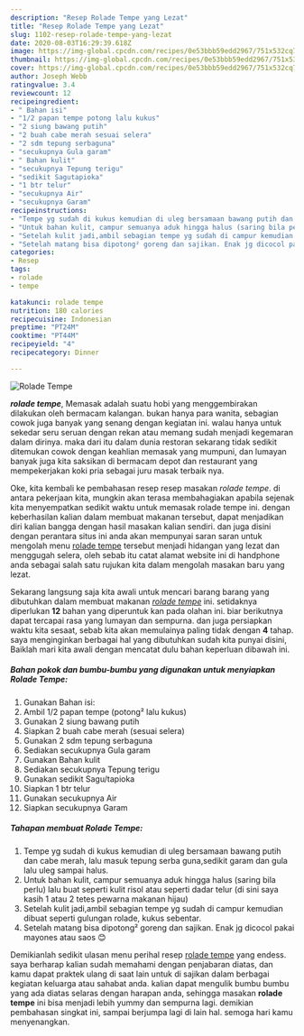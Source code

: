 ```yaml
---
description: "Resep Rolade Tempe yang Lezat"
title: "Resep Rolade Tempe yang Lezat"
slug: 1102-resep-rolade-tempe-yang-lezat
date: 2020-08-03T16:29:39.618Z
image: https://img-global.cpcdn.com/recipes/0e53bbb59edd2967/751x532cq70/rolade-tempe-foto-resep-utama.jpg
thumbnail: https://img-global.cpcdn.com/recipes/0e53bbb59edd2967/751x532cq70/rolade-tempe-foto-resep-utama.jpg
cover: https://img-global.cpcdn.com/recipes/0e53bbb59edd2967/751x532cq70/rolade-tempe-foto-resep-utama.jpg
author: Joseph Webb
ratingvalue: 3.4
reviewcount: 12
recipeingredient:
- " Bahan isi"
- "1/2 papan tempe potong lalu kukus"
- "2 siung bawang putih"
- "2 buah cabe merah sesuai selera"
- "2 sdm tepung serbaguna"
- "secukupnya Gula garam"
- " Bahan kulit"
- "secukupnya Tepung terigu"
- "sedikit Sagutapioka"
- "1 btr telur"
- "secukupnya Air"
- "secukupnya Garam"
recipeinstructions:
- "Tempe yg sudah di kukus kemudian di uleg bersamaan bawang putih dan cabe merah, lalu masuk tepung serba guna,sedikit garam dan gula lalu uleg sampai halus."
- "Untuk bahan kulit, campur semuanya aduk hingga halus (saring bila perlu) lalu buat seperti kulit risol atau seperti dadar telur (di sini saya kasih 1 atau 2 tetes pewarna makanan hijau)"
- "Setelah kulit jadi,ambil sebagian tempe yg sudah di campur kemudian dibuat seperti gulungan rolade, kukus sebentar."
- "Setelah matang bisa dipotong² goreng dan sajikan. Enak jg dicocol pakai mayones atau saos 😊"
categories:
- Resep
tags:
- rolade
- tempe

katakunci: rolade tempe 
nutrition: 180 calories
recipecuisine: Indonesian
preptime: "PT24M"
cooktime: "PT44M"
recipeyield: "4"
recipecategory: Dinner

---
```



![Rolade Tempe](https://img-global.cpcdn.com/recipes/0e53bbb59edd2967/751x532cq70/rolade-tempe-foto-resep-utama.jpg)

<b><i>rolade tempe</i></b>, Memasak adalah suatu hobi yang menggembirakan dilakukan oleh bermacam kalangan. bukan hanya para wanita, sebagian cowok juga banyak yang senang dengan kegiatan ini. walau hanya untuk sekedar seru seruan dengan rekan atau memang sudah menjadi kegemaran dalam dirinya. maka dari itu dalam dunia restoran sekarang tidak sedikit ditemukan cowok dengan keahlian memasak yang mumpuni, dan lumayan banyak juga kita saksikan di bermacam depot dan restaurant yang mempekerjakan koki pria sebagai juru masak terbaik nya.



Oke, kita kembali ke pembahasan resep resep masakan <i>rolade tempe</i>. di antara pekerjaan kita, mungkin akan terasa membahagiakan apabila sejenak kita menyempatkan sedikit waktu untuk memasak rolade tempe ini. dengan keberhasilan kalian dalam membuat makanan tersebut, dapat menjadikan diri kalian bangga dengan hasil masakan kalian sendiri. dan juga disini dengan perantara situs ini anda akan mempunyai saran saran untuk mengolah menu <u>rolade tempe</u> tersebut menjadi hidangan yang lezat dan menggugah selera, oleh sebab itu catat alamat website ini di handphone anda sebagai salah satu rujukan kita dalam mengolah masakan baru yang lezat.


Sekarang langsung saja kita awali untuk mencari barang barang yang dibutuhkan dalam membuat makanan <u><i>rolade tempe</i></u> ini. setidaknya diperlukan <b>12</b> bahan yang diperuntuk kan pada olahan ini. biar berikutnya dapat tercapai rasa yang lumayan dan sempurna. dan juga persiapkan waktu kita sesaat, sebab kita akan memulainya paling tidak dengan <b>4</b> tahap. saya menginginkan berbagai hal yang dibutuhkan sudah kita punyai disini, Baiklah mari kita awali dengan mencatat dulu bahan keperluan dibawah ini.

<!--inarticleads1-->

##### Bahan pokok dan bumbu-bumbu yang digunakan untuk menyiapkan Rolade Tempe:

1. Gunakan  Bahan isi:
1. Ambil 1/2 papan tempe (potong² lalu kukus)
1. Gunakan 2 siung bawang putih
1. Siapkan 2 buah cabe merah (sesuai selera)
1. Gunakan 2 sdm tepung serbaguna
1. Sediakan secukupnya Gula garam
1. Gunakan  Bahan kulit
1. Sediakan secukupnya Tepung terigu
1. Gunakan sedikit Sagu/tapioka
1. Siapkan 1 btr telur
1. Gunakan secukupnya Air
1. Siapkan secukupnya Garam




<!--inarticleads2-->

##### Tahapan membuat Rolade Tempe:

1. Tempe yg sudah di kukus kemudian di uleg bersamaan bawang putih dan cabe merah, lalu masuk tepung serba guna,sedikit garam dan gula lalu uleg sampai halus.
1. Untuk bahan kulit, campur semuanya aduk hingga halus (saring bila perlu) lalu buat seperti kulit risol atau seperti dadar telur (di sini saya kasih 1 atau 2 tetes pewarna makanan hijau)
1. Setelah kulit jadi,ambil sebagian tempe yg sudah di campur kemudian dibuat seperti gulungan rolade, kukus sebentar.
1. Setelah matang bisa dipotong² goreng dan sajikan. Enak jg dicocol pakai mayones atau saos 😊




Demikianlah sedikit ulasan menu perihal resep <u>rolade tempe</u> yang endess. saya berharap kalian sudah memahami dengan penjabaran diatas, dan kamu dapat praktek ulang di saat lain untuk di sajikan dalam berbagai kegiatan keluarga atau sahabat anda. kalian dapat mengulik bumbu bumbu yang ada diatas selaras dengan harapan anda, sehingga masakan <b>rolade tempe</b> ini bisa menjadi lebih yummy dan sempurna lagi. demikian pembahasan singkat ini, sampai berjumpa lagi di lain hal. semoga hari kamu menyenangkan.
